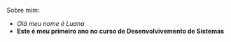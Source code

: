Sobre mim:
- *Olá meu nome é Luana* 
- **Este é meu primeiro ano no curso de Desenvolvivemento de Sistemas**
